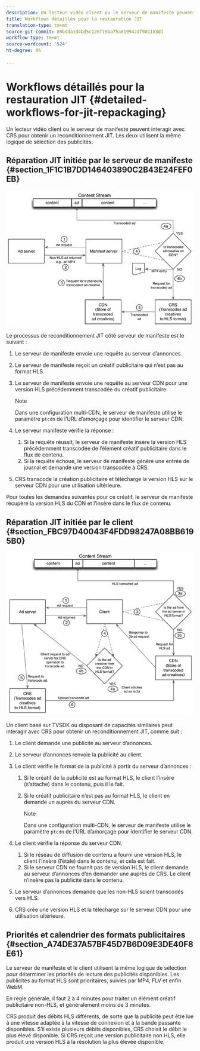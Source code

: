 ```yaml
---
description: Un lecteur vidéo client ou le serveur de manifeste peuvent interagir avec CRS pour obtenir un reconditionnement JIT. Les deux utilisent la même logique de sélection des publicités.
title: Workflows détaillés pour la restauration JIT
translation-type: tm+mt
source-git-commit: 89bdda1d4bd5c126f19ba75a819942df901183d1
workflow-type: tm+mt
source-wordcount: '524'
ht-degree: 0%

---
```



# Workflows détaillés pour la restauration JIT {#detailed-workflows-for-jit-repackaging}

Un lecteur vidéo client ou le serveur de manifeste peuvent interagir avec CRS pour obtenir un reconditionnement JIT. Les deux utilisent la même logique de sélection des publicités.

## Réparation JIT initiée par le serveur de manifeste {#section_1F1C1B7DD146403890C2B43E24FEF0EB}

![](assets/ssai_JIT-workflow_web.png)

Le processus de reconditionnement JIT côté serveur de manifeste est le suivant :

1. Le serveur de manifeste envoie une requête au serveur d’annonces.
1. Le serveur de manifeste reçoit un créatif publicitaire qui n’est pas au format HLS.
1. Le serveur de manifeste envoie une requête au serveur CDN pour une version HLS précédemment transcodée du créatif publicitaire.

   >[!NOTE]
   >
   >Dans une configuration multi-CDN, le serveur de manifeste utilise le paramètre `ptcdn` de l’URL d’amorçage pour identifier le serveur CDN.

1. Le serveur manifeste vérifie la réponse :

   1. Si la requête réussit, le serveur de manifeste insère la version HLS précédemment transcodée de l’élément créatif publicitaire dans le flux de contenu.
   1. Si la requête échoue, le serveur de manifeste génère une entrée de journal et demande une version transcodée à CRS.

1. CRS transcode la création publicitaire et télécharge la version HLS sur le serveur CDN pour une utilisation ultérieure.

Pour toutes les demandes suivantes pour ce créatif, le serveur de manifeste récupère la version HLS du CDN et l’insère dans le flux de contenu.

## Réparation JIT initiée par le client {#section_FBC97D40043F4FDD98247A08BB6195B0}

<!--<a id="fig_hkn_ndt_3z"></a>-->

![](assets/ssai_JIT-workflow_client_web.png)

Un client basé sur TVSDK ou disposant de capacités similaires peut interagir avec CRS pour obtenir un reconditionnement JIT, comme suit :

1. Le client demande une publicité au serveur d’annonces.
1. Le serveur d’annonces renvoie la publicité au client.
1. Le client vérifie le format de la publicité à partir du serveur d’annonces :

   1. Si le créatif de la publicité est au format HLS, le client l’insère (s’attache) dans le contenu, puis il le fait.
   1. Si le créatif publicitaire n’est pas au format HLS, le client en demande un auprès du serveur CDN.

      >[!NOTE]
      >
      >Dans une configuration multi-CDN, le serveur de manifeste utilise le paramètre `ptcdn` de l’URL d’amorçage pour identifier le serveur CDN.

1. Le client vérifie la réponse du serveur CDN.

   1. Si le réseau de diffusion de contenu a fourni une version HLS, le client l’insère (l’étale) dans le contenu, et cela est fait.
   1. Si le serveur CDN ne fournit pas de version HLS, le client demande au serveur d’annonces d’en demander une auprès de CRS. Le client n’insère pas la publicité dans le contenu.

1. Le serveur d’annonces demande que les non-HLS soient transcodés vers HLS.
1. CRS crée une version HLS et la télécharge sur le serveur CDN pour une utilisation ultérieure.

## Priorités et calendrier des formats publicitaires {#section_A74DE37A57BF45D7B6D09E3DE40F8E61}

Le serveur de manifeste et le client utilisent la même logique de sélection pour déterminer les priorités de lecture des publicités disponibles. Les publicités au format HLS sont prioritaires, suivies par MP4, FLV et enfin WebM.

En règle générale, il faut 2 à 4 minutes pour traiter un élément créatif publicitaire non-HLS, et généralement moins de 3 minutes.

CRS produit des débits HLS différents, de sorte que la publicité peut être lue à une vitesse adaptée à la vitesse de connexion et à la bande passante disponibles. S’il existe plusieurs débits disponibles, CRS choisit le débit le plus élevé disponible. Si CRS reçoit une version publicitaire non HLS, elle produit une version HLS à la résolution la plus élevée disponible.